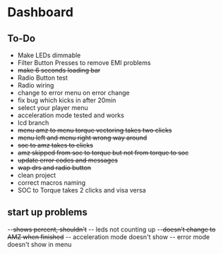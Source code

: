 Dashboard
=========

To-Do
-----------

- Make LEDs dimmable
- Filter Button Presses to remove EMI problems
- ~~make 6 seconds loading bar~~
- Radio Button test
- Radio wiring 
- change to error menu on error change
- fix bug which kicks in after 20min 
- select your player menu
- acceleration mode tested and works
- lcd branch
- ~~menu amz to menu torque vectoring takes two clicks~~
- ~~menu left and menu right wrong way around~~
- ~~soc to amz takes to clicks~~
- ~~amz skipped from soc to torque but not from torque to soc~~
- ~~update error codes and messages~~
- ~~wap drs and radio button~~
- clean project
- correct macros naming
- SOC to Torque takes 2 clicks and visa versa


start up problems
-----------------

--~~shows percent, shouldn't~~
-- leds not counting up
--~~doesn't change to AMZ when finished~~
-- acceleration mode doesn't show
-- error mode doesn't show in menu
